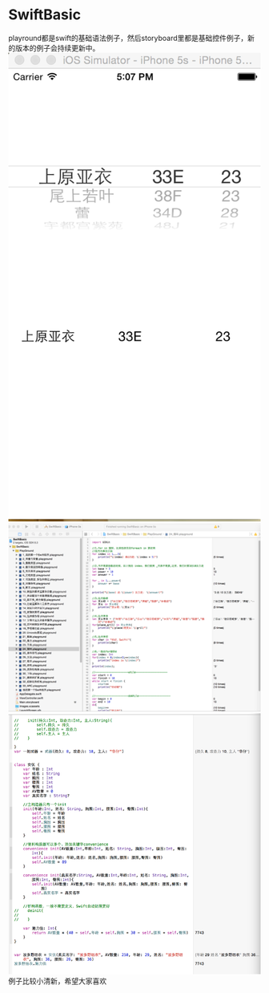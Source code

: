 # SwiftBasic
playround都是swift的基础语法例子，然后storyboard里都是基础控件例子，新的版本的例子会持续更新中。
![image](https://github.com/jackyxian/SwiftBasic/blob/master/screenshots/demo1.png)
![image](https://github.com/jackyxian/SwiftBasic/blob/master/screenshots/demo2.png)
![image](https://github.com/jackyxian/SwiftBasic/blob/master/screenshots/demo3.png)
例子比较小清新，希望大家喜欢
